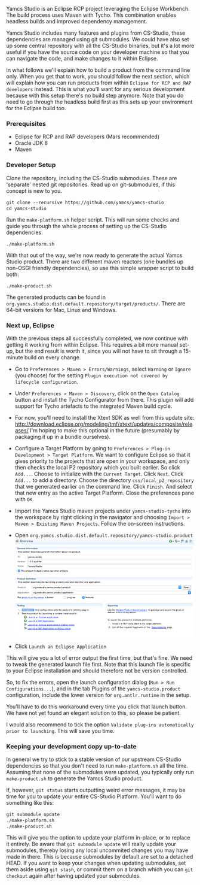 Yamcs Studio is an Eclipse RCP project leveraging the Eclipse Workbench. The build process uses Maven with Tycho. This combination enables headless builds and improved dependency management.

Yamcs Studio includes many features and plugins from CS-Studio, these dependencies are managed using git submodules. We could have also set up some central repository with all the CS-Studio binaries, but it's a lot more useful if you have the source code on your developer machine so that you can navigate the code, and make changes to it within Eclipse.

In what follows we'll explain how to build a product from the command line only. When you get that to work, you should follow the next section, which will explain how you can run products from within `Eclipse for RCP and RAP developers` instead. This is what you'll want for any serious development because with this setup there's no build step anymore. Note that you do need to go through the headless build first as this sets up your environment for the Eclipse build too.


### Prerequisites
* Eclipse for RCP and RAP developers (Mars recommended)
* Oracle JDK 8
* Maven

### Developer Setup
Clone the repository, including the CS-Studio submodules. These are 'separate' nested git repositories. Read up on git-submodules, if this concept is new to you.
```
git clone --recursive https://github.com/yamcs/yamcs-studio
cd yamcs-studio
```

Run the `make-platform.sh` helper script. This will run some checks and guide you through the whole process of setting up the CS-Studio dependencies.
```
./make-platform.sh
```

With that out of the way, we're now ready to generate the actual Yamcs Studio product. There are two different maven reactors (one bundles up non-OSGI friendly dependencies), so use this simple wrapper script to build both:
```
./make-product.sh
```

The generated products can be found in `org.yamcs.studio.dist.default.repository/target/products/`. There are 64-bit versions for Mac, Linux and Windows.

### Next up, Eclipse

With the previous steps all successfully completed, we now continue with getting it working from within Eclipse. This requires a bit more manual set-up, but the end result is worth it, since you will not have to sit through a 15-minute build on every change.

- Go to `Preferences > Maven > Errors/Warnings`, select `Warning` or `Ignore` (you choose) for the setting `Plugin execution not covered by lifecycle configuration`.

- Under `Preferences > Maven > Discovery`, click on the `Open Catalog` button and install the Tycho Configurator from there. This plugin will add support for Tycho artefacts to the integrated Maven build cycle.

- For now, you'll need to install the Xtext SDK as well from this update site: http://download.eclipse.org/modeling/tmf/xtext/updates/composite/releases/ I'm hoping to make this optional in the future (presumably by packaging it up in a bundle ourselves).

- Configure a Target Platform by going to `Preferences > Plug-in Development > Target Platform`. We want to configure Eclipse so that it gives priority to the projects that are open in your workspace, and only then checks the local P2 repository which you built earlier. So click `Add...`. Choose to initialize with the `Current Target`. Click `Next`. Click `Add...` to add a directory. Choose the directory `css/local_p2_repository` that we generated earlier on the command line. Click `Finish`. And select that new entry as the active Target Platform. Close the preferences pane with `OK`.

- Import the Yamcs Studio maven projects under `yamcs-studio-tycho` into the workspace by right clicking in the navigator and choosing `Import > Maven > Existing Maven Projects`. Follow the on-screen instructions.

- Open `org.yamcs.studio.dist.default.repository/yamcs-studio.product`
![Product Testing](images/product-testing.png)

- Click `Launch an Eclipse Application`

This will give you a lot of error output the first time, but that's fine. We need to tweak the generated launch file first. Note that this launch file is specific to your Eclipse installation and should therefore not be version controlled.

So, to fix the errors, open the launch configuration dialog (`Run > Run Configurations...`), and in the tab Plugins of the `yamcs-studio.product` configuration, include the lower version for `org.antlr.runtime` in the setup.

You'll have to do this workaround every time you click that launch button. We have not yet found an elegant solution to this, so please be patient.

I would also recommend to tick the option `Validate plug-ins automatically prior to launching`. This will save you time.

### Keeping your development copy up-to-date
In general we try to stick to a stable version of our upstream CS-Studio dependencies so that you don't need to run `make-platform.sh` all the time. Assuming that none of the submodules were updated, you typically only run `make-product.sh` to generate the Yamcs Studio product.

If, however, `git status` starts outputting weird error messages, it may be time for you to update your entire CS-Studio Platform. You'll want to do something like this:
```
git submodule update
./make-platform.sh
./make-product.sh
```
This will give you the option to update your platform in-place, or to replace it entirely. Be aware that `git submodule update` will really update your submodules, thereby losing any local uncommited changes you may have made in there. This is because submodules by default are set to a detached HEAD. If you want to keep your changes when updating submodules, set them aside using `git stash`, or commit them on a branch which you can `git checkout` again after having updated your submodules.
